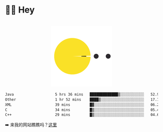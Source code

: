 
# 👋🏻 Hey
<div align="center">
	<br>
	<img src="https://raw.githubusercontent.com/Aniket965/Aniket965/master/pacman.svg?sanitize=true" width="200" height="200">
	<br>
</div>

<!--START_SECTION:waka-->

```txt
Java                   5 hrs 36 mins   █████████████▒░░░░░░░░░░░   52.97 %
Other                  1 hr 52 mins    ████▒░░░░░░░░░░░░░░░░░░░░   17.70 %
XML                    39 mins         █▓░░░░░░░░░░░░░░░░░░░░░░░   06.27 %
C                      34 mins         █▒░░░░░░░░░░░░░░░░░░░░░░░   05.46 %
C++                    29 mins         █▒░░░░░░░░░░░░░░░░░░░░░░░   04.69 %
```

<!--END_SECTION:waka-->

 ➡️  来我的网站瞧瞧吗？[这里](https://www.shaolongfei.com)
